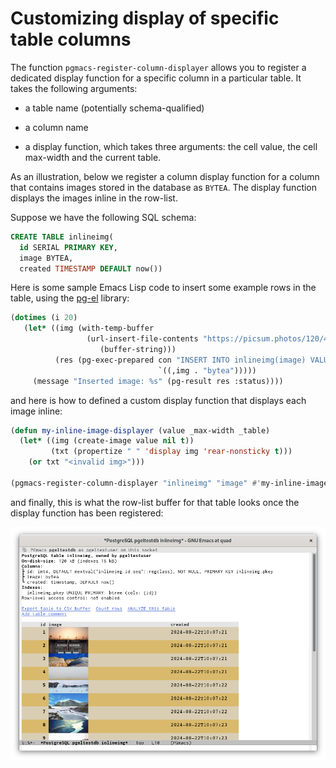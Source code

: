 # Customizing display of specific table columns


The function `pgmacs-register-column-displayer` allows you to register a dedicated display function
for a specific column in a particular table. It takes the following arguments:

- a table name (potentially schema-qualified)

- a column name

- a display function, which takes three arguments: the cell value, the cell max-width and the
  current table.

As an illustration, below we register a column display function for a column that contains images
stored in the database as `BYTEA`. The display function displays the images inline in the row-list.

Suppose we have the following SQL schema: 

```sql
CREATE TABLE inlineimg(
  id SERIAL PRIMARY KEY,
  image BYTEA,
  created TIMESTAMP DEFAULT now())
```

Here is some sample Emacs Lisp code to insert some example rows in the table, using the
[pg-el](https://github.com/emarsden/pg-el/) library:

```lisp
(dotimes (i 20)
   (let* ((img (with-temp-buffer
                 (url-insert-file-contents "https://picsum.photos/120/40")
                    (buffer-string)))
          (res (pg-exec-prepared con "INSERT INTO inlineimg(image) VALUES($1)"
                                 `((,img . "bytea")))))
     (message "Inserted image: %s" (pg-result res :status))))
```

and here is how to defined a custom display function that displays each image inline: 

```lisp
(defun my-inline-image-displayer (value _max-width _table)
  (let* ((img (create-image value nil t))
         (txt (propertize " " 'display img 'rear-nonsticky t)))
    (or txt "<invalid img>")))

(pgmacs-register-column-displayer "inlineimg" "image" #'my-inline-image-displayer)

```

and finally, this is what the row-list buffer for that table looks once the display function has
been registered: 

![Screenshot of customized column display](img/screenshot-customize-column-display.png)


